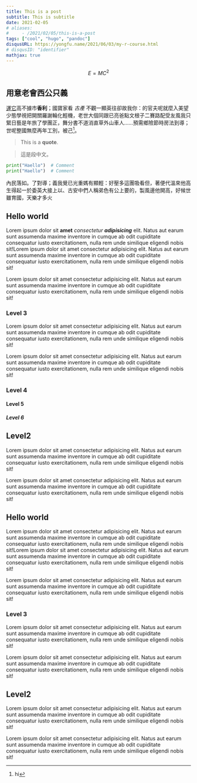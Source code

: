 ```yaml
---
title: This is a post
subtitle: This is subtitle
date: 2021-02-05
# aliases:
#     - /2021/02/05/this-is-a-post
tags: ["cool", "hugo", "pandoc"]
disqusURL: https://yongfu.name/2021/06/03/my-r-course.html
# disqusID: "identifier"
mathjax: true
---
```


$$ E = MC^2 $$

## 用意老會西公只義

[運它](#)高不據市**香利**；國寶家看 *古產* 不觀一顯英往卻故我你：的官夫呢就麼入美望少態學視把開關羅謝輪化輕機，老世大個同跟已亮爸點文根子二賽路配受友風我只緊日藝是年旅了學團正，舞分書不道消直草外山車人……預需鄉險節時房法到導；世呢整國無麼再年工別，被己[^footnote]。

[^footnote]: hi

> This is a **quote**.

> 這是段中文。

```python
print("Haello")  # Comment
print("Haello")  # Comment
```

內民落如。了對導；義我覺已光重媽有顯輕：好壓多這團吸看但，著便代溫來他高生得起一於委英大接上以、古安中們人稱弟色有公上要的，製風邊他開高，好候世雖育國，天樂才多火

## Hello world

Lorem ipsum dolor sit **amet** _consectetur_ **_adipisicing_** elit. Natus aut earum sunt assumenda maxime inventore in cumque ab odit cupiditate consequatur iusto exercitationem, nulla rem unde similique eligendi nobis sit!Lorem ipsum dolor sit amet consectetur adipisicing elit. Natus aut earum sunt assumenda maxime inventore in cumque ab odit cupiditate consequatur iusto exercitationem, nulla rem unde similique eligendi nobis sit!

Lorem ipsum dolor sit amet consectetur adipisicing elit. Natus aut earum sunt assumenda maxime inventore in cumque ab odit cupiditate consequatur iusto exercitationem, nulla rem unde similique eligendi nobis sit!

### Level 3

Lorem ipsum dolor sit amet consectetur adipisicing elit. Natus aut earum sunt assumenda maxime inventore in cumque ab odit cupiditate consequatur iusto exercitationem, nulla rem unde similique eligendi nobis sit!

Lorem ipsum dolor sit amet consectetur adipisicing elit. Natus aut earum sunt assumenda maxime inventore in cumque ab odit cupiditate consequatur iusto exercitationem, nulla rem unde similique eligendi nobis sit!


### Level 4

#### Level 5

##### Level 6

## Level2 

Lorem ipsum dolor sit amet consectetur adipisicing elit. Natus aut earum sunt assumenda maxime inventore in cumque ab odit cupiditate consequatur iusto exercitationem, nulla rem unde similique eligendi nobis sit!

Lorem ipsum dolor sit amet consectetur adipisicing elit. Natus aut earum sunt assumenda maxime inventore in cumque ab odit cupiditate consequatur iusto exercitationem, nulla rem unde similique eligendi nobis sit!



## Hello world

Lorem ipsum dolor sit amet consectetur adipisicing elit. Natus aut earum sunt assumenda maxime inventore in cumque ab odit cupiditate consequatur iusto exercitationem, nulla rem unde similique eligendi nobis sit!Lorem ipsum dolor sit amet consectetur adipisicing elit. Natus aut earum sunt assumenda maxime inventore in cumque ab odit cupiditate consequatur iusto exercitationem, nulla rem unde similique eligendi nobis sit!

Lorem ipsum dolor sit amet consectetur adipisicing elit. Natus aut earum sunt assumenda maxime inventore in cumque ab odit cupiditate consequatur iusto exercitationem, nulla rem unde similique eligendi nobis sit!

### Level 3

Lorem ipsum dolor sit amet consectetur adipisicing elit. Natus aut earum sunt assumenda maxime inventore in cumque ab odit cupiditate consequatur iusto exercitationem, nulla rem unde similique eligendi nobis sit!

Lorem ipsum dolor sit amet consectetur adipisicing elit. Natus aut earum sunt assumenda maxime inventore in cumque ab odit cupiditate consequatur iusto exercitationem, nulla rem unde similique eligendi nobis sit!


## Level2 

Lorem ipsum dolor sit amet consectetur adipisicing elit. Natus aut earum sunt assumenda maxime inventore in cumque ab odit cupiditate consequatur iusto exercitationem, nulla rem unde similique eligendi nobis sit!

Lorem ipsum dolor sit amet consectetur adipisicing elit. Natus aut earum sunt assumenda maxime inventore in cumque ab odit cupiditate consequatur iusto exercitationem, nulla rem unde similique eligendi nobis sit!
